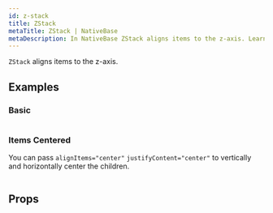 ```yaml
---
id: z-stack
title: ZStack
metaTitle: ZStack | NativeBase
metaDescription: In NativeBase ZStack aligns items to the z-axis. Learn more about the types of ZStack component such as basic and items centered with examples in this document.
---
```


`ZStack` aligns items to the z-axis.

## Examples

### Basic

```ComponentSnackPlayer path=components,primitives,ZStack,example.tsx

```

### Items Centered

You can pass `alignItems="center"` `justifyContent="center"` to vertically and horizontally center the children.

```ComponentSnackPlayer path=components,primitives,ZStack,CenterStack.tsx

```

## Props

```ComponentPropTable path=primitives,ZStack,index.tsx

```
